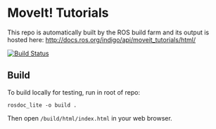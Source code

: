 # MoveIt! Tutorials

This repo is automatically built by the ROS build farm and its output is hosted here: http://docs.ros.org/indigo/api/moveit_tutorials/html/

[![Build Status](http://build.ros.org/buildStatus/icon?job=Idoc__moveit_tutorials__ubuntu_trusty_amd64&build=2)](http://build.ros.org/job/Idoc__moveit_tutorials__ubuntu_trusty_amd64/2/)

## Build

To build locally for testing, run in root of repo:

    rosdoc_lite -o build .

Then open ``/build/html/index.html`` in your web browser.
